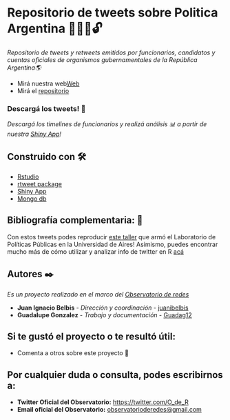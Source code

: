 # Repositorio de tweets sobre Politica Argentina 👨‍👩‍💼🔓


_Repositorio de tweets y retweets emitidos por funcionarios, candidatos y cuentas oficiales de organismos gubernamentales de la República Argentina🌎_

* Mirá nuestra web[Web](http://politicosentwitter.com/)
* Mirá el [repositorio](https://oderedes.shinyapps.io/oder)


### Descargá los tweets! 🔧


_Descargá los timelines de funcionarios y realizá análisis 📊 a partir de nuestra [Shiny App](https://oderedes.shinyapps.io/oder/)!_


## Construido con 🛠️

* [Rstudio](https://rstudio.com/) 
* [rtweet package](https://cran.r-project.org/web/packages/rtweet/rtweet.pdf)
* [Shiny App](https://shiny.rstudio.com)
* [Mongo db](https://www.mongodb.com/es)


## Bibliografía complementaria: 📖

Con estos tweets podes reproducir [este taller](https://github.com/labpoliticasuba/Taller-de-Twitter) que armó el Laboratorio de Políticas Públicas en la Universidad de Aires!
Asimismo, puedes encontrar mucho más de cómo utilizar y analizar info de twitter en R [acá](https://mkearney.github.io/nicar_tworkshop/#1)

## Autores ✒️

_Es un proyecto realizado en el marco del [Observatorio de redes](https://twitter.com/O_de_R)_

* **Juan Ignacio Belbis** - *Dirección y coordinación* - [juanibelbis](https://twitter.com/juanibelbis)
* **Guadalupe Gonzalez** - *Trabajo y documentación* - [Guadag12](https://github.com/Guadag12)

## Si te gustó el proyecto o te resultó útil:

* Comenta a otros sobre este proyecto 📢

## Por cualquier duda o consulta, podes escribirnos a:
* **Twitter Oficial del Observatorio:** https://twitter.com/O_de_R
* **Email oficial del Observatorio:** observatorioderedes@gmail.com
